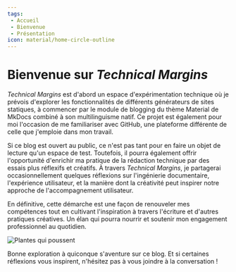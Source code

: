 ```yaml
---
tags:
 - Accueil
 - Bienvenue
 - Présentation
icon: material/home-circle-outline
---
```


# **Bienvenue sur *Technical Margins***

*Technical Margins* est d'abord un espace d'expérimentation technique où je prévois d'explorer les fonctionnalités de différents générateurs de sites statiques, à commencer par le module de blogging du thème Material de MkDocs combiné à son multilinguisme natif. Ce projet est également pour moi l'occasion de me familiariser avec GitHub, une plateforme différente de celle que j'emploie dans mon travail.

Si ce blog est ouvert au public, ce n'est pas tant pour en faire un objet de lecture qu'un espace de test. Toutefois, il pourra également offrir l'opportunité d'enrichir ma pratique de la rédaction technique par des essais plus réflexifs et créatifs. À travers *Technical Margins*, je partagerai occasionnellement quelques réflexions sur l'ingénierie documentaire, l'expérience utilisateur, et la manière dont la créativité peut inspirer notre approche de l'accompagnement utilisateur.

En définitive, cette démarche est une façon de renouveler mes compétences tout en cultivant l'inspiration à travers l'écriture et d'autres pratiques créatives. Un élan qui pourra nourrir et soutenir mon engagement professionnel au quotidien.

![Plantes qui poussent](https://images-wixmp-ed30a86b8c4ca887773594c2.wixmp.com/f/09c917d0-f5ca-4b29-a706-5e3ed5489e13/digqx4w-0257921f-3c52-4d33-a377-ef0f8f222901.jpg/v1/fill/w_900,h_783,q_75,strp/pots_doodles_by_li__lon_digqx4w-fullview.jpg?token=eyJ0eXAiOiJKV1QiLCJhbGciOiJIUzI1NiJ9.eyJzdWIiOiJ1cm46YXBwOjdlMGQxODg5ODIyNjQzNzNhNWYwZDQxNWVhMGQyNmUwIiwiaXNzIjoidXJuOmFwcDo3ZTBkMTg4OTgyMjY0MzczYTVmMGQ0MTVlYTBkMjZlMCIsIm9iaiI6W1t7ImhlaWdodCI6Ijw9NzgzIiwicGF0aCI6IlwvZlwvMDljOTE3ZDAtZjVjYS00YjI5LWE3MDYtNWUzZWQ1NDg5ZTEzXC9kaWdxeDR3LTAyNTc5MjFmLTNjNTItNGQzMy1hMzc3LWVmMGY4ZjIyMjkwMS5qcGciLCJ3aWR0aCI6Ijw9OTAwIn1dXSwiYXVkIjpbInVybjpzZXJ2aWNlOmltYWdlLm9wZXJhdGlvbnMiXX0.Rlra3xNqZUcDyPkpf2geNTZuBRor2-7Flrdj9pCT0gk)

Bonne exploration à quiconque s'aventure sur ce blog. Et si certaines réflexions vous inspirent, n'hésitez pas à vous joindre à la conversation !
